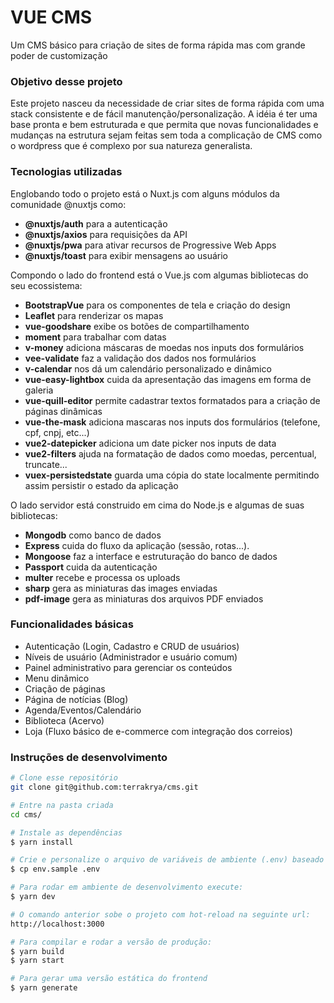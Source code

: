 # VUE CMS

Um CMS básico para criação de sites de forma rápida mas com grande poder de customização

### Objetivo desse projeto

Este projeto nasceu da necessidade de criar sites de forma rápida com uma stack consistente e de fácil manutenção/personalização. A idéia é ter uma base pronta e bem estruturada e que permita que novas funcionalidades e mudanças na estrutura sejam feitas sem toda a complicação de CMS como o wordpress que é complexo por sua natureza generalista.

### Tecnologias utilizadas

Englobando todo o projeto está o Nuxt.js com alguns módulos da comunidade @nuxtjs como: 
- **@nuxtjs/auth** para a autenticação
- **@nuxtjs/axios** para requisições da API
- **@nuxtjs/pwa** para ativar recursos de Progressive Web Apps
- **@nuxtjs/toast** para exibir mensagens ao usuário
 
Compondo o lado do frontend está o Vue.js com algumas bibliotecas do seu ecossistema:
- **BootstrapVue** para os componentes de tela e criação do design
- **Leaflet** para renderizar os mapas
- **vue-goodshare** exibe os botões de compartilhamento
- **moment** para trabalhar com datas
- **v-money** adiciona máscaras de moedas nos inputs dos formulários
- **vee-validate** faz a validação dos dados nos formulários
- **v-calendar** nos dá um calendário personalizado e dinâmico
- **vue-easy-lightbox** cuida da apresentação das imagens em forma de galeria
- **vue-quill-editor** permite cadastrar textos formatados para a criação de páginas dinâmicas
- **vue-the-mask** adiciona mascaras nos inputs dos formulários (telefone, cpf, cnpj, etc...)
- **vue2-datepicker** adiciona um date picker nos inputs de data
- **vue2-filters** ajuda na formatação de dados como moedas, percentual, truncate...
- **vuex-persistedstate** guarda uma cópia do state localmente permitindo assim persistir o estado da aplicação

O lado servidor está construido em cima do Node.js e algumas de suas bibliotecas:
- **Mongodb** como banco de dados
- **Express** cuida do fluxo da aplicação (sessão, rotas...).
- **Mongoose** faz a interface e estruturação do banco de dados
- **Passport** cuida da autenticação
- **multer** recebe e processa os uploads
- **sharp** gera as miniaturas das images enviadas
- **pdf-image** gera as miniaturas dos arquivos PDF enviados


### Funcionalidades básicas

- Autenticação (Login, Cadastro e CRUD de usuários)
- Níveis de usuário (Administrador e usuário comum)
- Painel administrativo para gerenciar os conteúdos
- Menu dinâmico
- Criação de páginas
- Página de notícias (Blog)
- Agenda/Eventos/Calendário 
- Biblioteca (Acervo)
- Loja (Fluxo básico de e-commerce com integração dos correios)

### Instruções de desenvolvimento

```bash
# Clone esse repositório
git clone git@github.com:terrakrya/cms.git

# Entre na pasta criada
cd cms/

# Instale as dependências
$ yarn install

# Crie e personalize o arquivo de variáveis de ambiente (.env) baseado no arquivo de exemplo que está na raiz do projeto (env.sample)
$ cp env.sample .env

# Para rodar em ambiente de desenvolvimento execute:
$ yarn dev

# O comando anterior sobe o projeto com hot-reload na seguinte url:
http://localhost:3000

# Para compilar e rodar a versão de produção:
$ yarn build
$ yarn start

# Para gerar uma versão estática do frontend
$ yarn generate

```